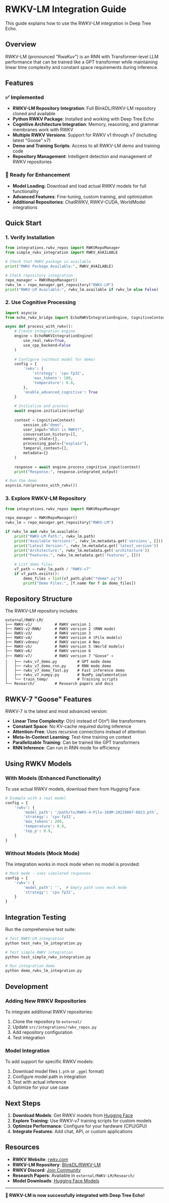 # RWKV-LM Integration Guide

This guide explains how to use the RWKV-LM integration in Deep Tree Echo.

## Overview

RWKV-LM (pronounced "RwaKuv") is an RNN with Transformer-level LLM performance that can be trained like a GPT transformer while maintaining linear time complexity and constant space requirements during inference.

## Features

### ✅ Implemented
- **RWKV-LM Repository Integration**: Full BlinkDL/RWKV-LM repository cloned and available
- **Python RWKV Package**: Installed and working with Deep Tree Echo
- **Cognitive Architecture Integration**: Memory, reasoning, and grammar membranes work with RWKV
- **Multiple RWKV Versions**: Support for RWKV v1 through v7 (including latest "Goose" v7)
- **Demo and Training Scripts**: Access to all RWKV-LM demo and training code
- **Repository Management**: Intelligent detection and management of RWKV repositories

### 🔄 Ready for Enhancement
- **Model Loading**: Download and load actual RWKV models for full functionality
- **Advanced Features**: Fine-tuning, custom training, and optimization
- **Additional Repositories**: ChatRWKV, RWKV-CUDA, WorldModel integrations

## Quick Start

### 1. Verify Installation

```python
from integrations.rwkv_repos import RWKVRepoManager
from simple_rwkv_integration import RWKV_AVAILABLE

# Check that RWKV package is available
print("RWKV Package Available:", RWKV_AVAILABLE)

# Check repository integration
repo_manager = RWKVRepoManager()
rwkv_lm = repo_manager.get_repository("RWKV-LM")
print("RWKV-LM Available:", rwkv_lm.available if rwkv_lm else False)
```

### 2. Use Cognitive Processing

```python
import asyncio
from echo_rwkv_bridge import EchoRWKVIntegrationEngine, CognitiveContext

async def process_with_rwkv():
    # Create integration engine
    engine = EchoRWKVIntegrationEngine(
        use_real_rwkv=True,
        use_cpp_backend=False
    )
    
    # Configure (without model for demo)
    config = {
        'rwkv': {
            'strategy': 'cpu fp32',
            'max_tokens': 100,
            'temperature': 0.8,
        },
        'enable_advanced_cognitive': True
    }
    
    # Initialize and process
    await engine.initialize(config)
    
    context = CognitiveContext(
        session_id="demo",
        user_input="What is RWKV?",
        conversation_history=[],
        memory_state={},
        processing_goals=["explain"],
        temporal_context=[],
        metadata={}
    )
    
    response = await engine.process_cognitive_input(context)
    print("Response:", response.integrated_output)

# Run the demo
asyncio.run(process_with_rwkv())
```

### 3. Explore RWKV-LM Repository

```python
from integrations.rwkv_repos import RWKVRepoManager

repo_manager = RWKVRepoManager()
rwkv_lm = repo_manager.get_repository("RWKV-LM")

if rwkv_lm and rwkv_lm.available:
    print("RWKV-LM Path:", rwkv_lm.path)
    print("Available Versions:", rwkv_lm.metadata.get('versions', []))
    print("Latest Version:", rwkv_lm.metadata.get('latest_version'))
    print("Architecture:", rwkv_lm.metadata.get('architecture'))
    print("Features:", rwkv_lm.metadata.get('features', []))
    
    # List demo files
    v7_path = rwkv_lm.path / "RWKV-v7"
    if v7_path.exists():
        demo_files = list(v7_path.glob("*demo*.py"))
        print("Demo Files:", [f.name for f in demo_files])
```

## Repository Structure

The RWKV-LM repository includes:

```
external/RWKV-LM/
├── RWKV-v1/          # RWKV version 1
├── RWKV-v2-RNN/      # RWKV version 2 (RNN mode)
├── RWKV-v3/          # RWKV version 3
├── RWKV-v4/          # RWKV version 4 (Pile models)
├── RWKV-v4neo/       # RWKV version 4 Neo
├── RWKV-v5/          # RWKV version 5 (World models)
├── RWKV-v6/          # RWKV version 6
├── RWKV-v7/          # RWKV version 7 "Goose" ⭐
│   ├── rwkv_v7_demo.py         # GPT mode demo
│   ├── rwkv_v7_demo_rnn.py     # RNN mode demo
│   ├── rwkv_v7_demo_fast.py    # Fast inference demo
│   ├── rwkv_v7_numpy.py        # NumPy implementation
│   └── train_temp/             # Training scripts
└── Research/         # Research papers and docs
```

## RWKV-7 "Goose" Features

RWKV-7 is the latest and most advanced version:

- **Linear Time Complexity**: O(n) instead of O(n²) like transformers
- **Constant Space**: No KV-cache required during inference
- **Attention-Free**: Uses recursive connections instead of attention
- **Meta-In-Context Learning**: Test-time training on context
- **Parallelizable Training**: Can be trained like GPT transformers
- **RNN Inference**: Can run in RNN mode for efficiency

## Using RWKV Models

### With Models (Enhanced Functionality)

To use actual RWKV models, download them from Hugging Face:

```python
# Example with a real model
config = {
    'rwkv': {
        'model_path': '/path/to/RWKV-4-Pile-169M-20220807-8023.pth',
        'strategy': 'cpu fp32',
        'max_tokens': 200,
        'temperature': 0.8,
        'top_p': 0.9,
    }
}
```

### Without Models (Mock Mode)

The integration works in mock mode when no model is provided:

```python
# Mock mode - uses simulated responses
config = {
    'rwkv': {
        'model_path': '',  # Empty path uses mock mode
        'strategy': 'cpu fp32',
    }
}
```

## Integration Testing

Run the comprehensive test suite:

```bash
# Test RWKV-LM integration
python test_rwkv_lm_integration.py

# Test simple RWKV integration
python test_simple_rwkv_integration.py

# Run integration demo
python demo_rwkv_lm_integration.py
```

## Development

### Adding New RWKV Repositories

To integrate additional RWKV repositories:

1. Clone the repository to `external/`
2. Update `src/integrations/rwkv_repos.py`
3. Add repository configuration
4. Test integration

### Model Integration

To add support for specific RWKV models:

1. Download model files (`.pth` or `.ggml` format)
2. Configure model path in integration
3. Test with actual inference
4. Optimize for your use case

## Next Steps

1. **Download Models**: Get RWKV models from [Hugging Face](https://huggingface.co/BlinkDL)
2. **Explore Training**: Use RWKV-v7 training scripts for custom models
3. **Optimize Performance**: Configure for your hardware (CPU/GPU)
4. **Integrate Features**: Add chat, API, or custom applications

## Resources

- **RWKV Website**: [rwkv.com](https://rwkv.com)
- **RWKV-LM Repository**: [BlinkDL/RWKV-LM](https://github.com/BlinkDL/RWKV-LM)
- **RWKV Discord**: [Join Community](https://discord.gg/bDSBUMeFpc)
- **Research Papers**: Available in `external/RWKV-LM/Research/`
- **Model Downloads**: [Hugging Face Models](https://huggingface.co/BlinkDL)

---

**🎉 RWKV-LM is now successfully integrated with Deep Tree Echo!**
